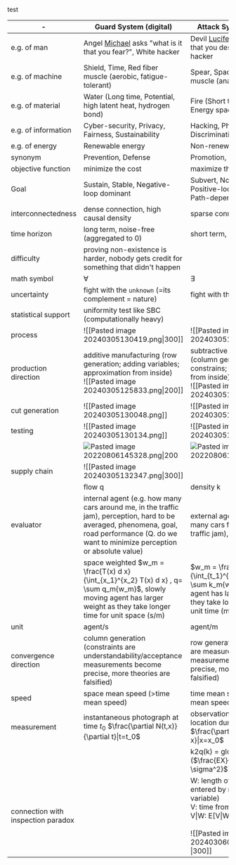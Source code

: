 test

| -                                  | Guard System (digital)                                                                                                                                                                         | Attack System (physical)                                                                                                                                                   |
| ---------------------------------- | ---------------------------------------------------------------------------------------------------------------------------------------------------------------------------------------------- | -------------------------------------------------------------------------------------------------------------------------------------------------------------------------- |
| e.g. of man                        | Angel [Michael](https://en.wikipedia.org/wiki/Michael_(archangel)) asks "what is it that you fear?", White hacker                                                                              | Devil [Lucifer](https://en.wikipedia.org/wiki/Lucifer) asks "what is it that you desire?", Black hacker                                                                    |
| e.g. of machine                    | Shield, Time, Red fiber muscle (aerobic, fatigue-tolerant)                                                                                                                                     | Spear, Space, White fiber muscle (anaerobic, rapid use)                                                                                                                    |
| e.g. of material                   | Water (Long time, Potential, high latent heat, hydrogen bond)                                                                                                                                  | Fire (Short time, Ignition, Energy space),                                                                                                                                 |
| e.g. of information                | Cyber-security, Privacy, Fairness, Sustainability                                                                                                                                              | Hacking, Phishing, Discrimination,                                                                                                                                         |
| e.g. of energy                     | Renewable energy                                                                                                                                                                               | Non-renewable energy                                                                                                                                                       |
| synonym                            | Prevention, Defense                                                                                                                                                                            | Promotion, Offense                                                                                                                                                         |
| objective function                 | minimize the cost                                                                                                                                                                              | maximize the benefit                                                                                                                                                       |
| Goal                               | Sustain, Stable, Negative-loop dominant                                                                                                                                                        | Subvert, Non-stable, Positive-loop dominant, Path-dependence                                                                                                               |
| interconnectedness                 | dense connection, high causal density                                                                                                                                                          | sparse connection                                                                                                                                                          |
| time horizon                       | long term, noise-free (aggregated to 0)                                                                                                                                                        | short term, noise-dependent                                                                                                                                                |
| difficulty                         | proving non-existence is harder, nobody gets credit for something that didn't happen                                                                                                           |                                                                                                                                                                            |
| math symbol                        | $\forall$                                                                                                                                                                                      | $\exists$                                                                                                                                                                  |
| uncertainty                        | fight with the `unknown` (=its complement = nature)                                                                                                                                            | fight with the `known`                                                                                                                                                     |
| statistical support                | uniformity test like SBC (computationally heavy)                                                                                                                                               |                                                                                                                                                                            |
| process                            | ![[Pasted image 20240305130419.png\|300]]                                                                                                                                                      | ![[Pasted image 20240305130400.png\|150]]                                                                                                                                  |
| production direction               | additive manufacturing (row generation; adding variables; approximation from inside)<br>![[Pasted image 20240305125833.png\|200]]                                                              | subtractive manufacturing (column generation; adding constrains; approximation from inside)<br>![[Pasted image 20240305125845.png]]<br>                                    |
| cut generation                     | ![[Pasted image 20240305130048.png]]                                                                                                                                                           | ![[Pasted image 20240305130102.png]]                                                                                                                                       |
| testing                            | ![[Pasted image 20240305130134.png]]                                                                                                                                                           | ![[Pasted image 20240305130124.png]]                                                                                                                                       |
|                                    | ![Pasted image 20220806145328.png\|200](https://publish-01.obsidian.md/access/54631a3e916ab8a92447441579fc1927/_ref/Pasted%20image%2020220806145328.png)                                       | ![Pasted image 20220806145416.png\|200](https://publish-01.obsidian.md/access/54631a3e916ab8a92447441579fc1927/_ref/Pasted%20image%2020220806145416.png)                   |
| supply chain                       | ![[Pasted image 20240305132347.png\|300]]                                                                                                                                                      |                                                                                                                                                                            |
|                                    | flow q                                                                                                                                                                                         | density k                                                                                                                                                                  |
| evaluator                          | internal agent (e.g. how many cars around me, in the traffic jam), perception, hard to be averaged, phenomena, goal, road performance (Q. do we want to minimize perception or absolute value) | external agent (e.g. how many cars for unit time, in the traffic jam), measurement                                                                                         |
|                                    | space weighted $w_m = \frac{T(x) d x}{\int_{x_1}^{x_2} T(x) d x} , q= \sum q_m{w_m}$, slowly moving agent has larger weight as they take longer time for unit space (s/m)                      | $w_m = \frac{L(t)}{\int_{t_1}^{t_2} L(t) dt},k= \sum k_m{w_m}$,  fast moving agent has larger weight as they take longer space for unit time (m/s)                         |
| unit                               | agent/s                                                                                                                                                                                        | agent/m                                                                                                                                                                    |
| convergence direction              | column generation (constraints are understandability/acceptance measurements become precise, more theories are falsified)                                                                      | row generation (constraints are measurements; as measurements become precise, more theories are falsified)                                                                 |
| speed                              | space mean speed (>time mean speed)                                                                                                                                                            | time mean speed (> space mean speed is harmonic)                                                                                                                           |
| measurement                        | instantaneous photograph at time $t_0$ $\frac{\partial N(t,x)}{\partial t}\|t=t_0$                                                                                                             | observation from a fixed location duration T $\frac{\partial N(t,x)}{\partial x}\|x=x_0$                                                                                   |
|                                    |                                                                                                                                                                                                | k2q(k) = global2local = ($\frac{EX}{2} + \frac{EX}{2 \sigma^2}$) + V\|W\|)                                                                                                 |
| connection with inspection paradox |                                                                                                                                                                                                | W: length of inter-arrival gap entered by rider (intermediate variable)<br>V:  time from <br>V\|W: E[V\|W] = W/2, W\|X: <br><br>![[Pasted image 20240306084226.png \|300]] |
